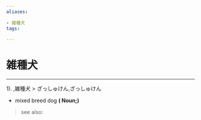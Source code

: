 ```yaml
---
aliases:
    
- 雑種犬
tags:
    
---
```


# 雑種犬
---
1).
,雑種犬 > ざっしゅけん,ざっしゅけん

- mixed breed dog
**( Noun;)**
> see also: 
            